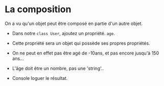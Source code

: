 # La composition



On a vu qu'un objet peut être composé en partie d'un autre objet.

- Dans notre `class User`, ajoutez un propriété. `age`.
- Cette propriété sera un objet qui possède ses propres propriétés.
- On ne peut en effet pas être agé de -10ans, et pas encore jusqu'à 150 ans...
- L'âge doit être un nombre, pas une 'string'..

- Console loguer le résultat.


